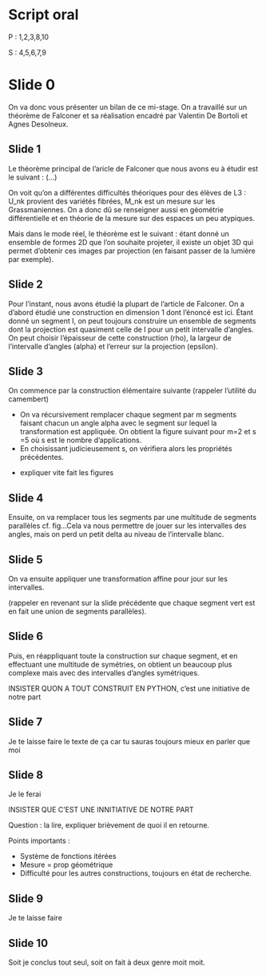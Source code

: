 # Script oral

P : 1,2,3,8,10

S : 4,5,6,7,9

# Slide 0

On va donc vous présenter un bilan de ce mi-stage. On a travaillé sur un théorème de Falconer et sa réalisation encadré par Valentin De Bortoli et Agnes Desolneux.



## Slide 1

Le théorème principal de l’aricle de Falconer que nous avons eu à étudir est le suivant : (...)

On voit qu’on a différentes difficultés théoriques pour des élèves de L3 : U_nk provient des variétés fibrées, M_nk est un mesure sur les Grassmaniennes. On a donc dû se renseigner aussi en géométrie différentielle et en théorie de la mesure sur des espaces un peu atypiques.

Mais dans le mode réel, le théorème est le suivant : étant donné un ensemble de formes 2D que l’on souhaite projeter, il existe un objet 3D qui permet d’obtenir ces images par projection (en faisant passer de la lumière par exemple).

## Slide 2

Pour l’instant, nous avons étudié la plupart de l’article de Falconer. On a d’abord étudié une construction en dimension 1 dont l’énoncé est ici. Étant donné un segment I, on peut toujours construire un ensemble de segments dont la projection est quasiment celle de I pour un petit intervalle d’angles. On peut choisir l’épaisseur de cette construction (rho), la largeur de l’intervalle d’angles (alpha) et l’erreur sur la projection (epsilon).

## Slide 3

On commence par la construction élémentaire suivante (rappeler l’utilité du camembert)

* On va récursivement remplacer chaque segment par m segments faisant chacun un angle alpha avec le segment sur lequel la transformation est appliquée. On obtient la figure suivant pour m=2 et s =5 où s est le nombre d’applications. 
* En choisissant judicieusement s, on vérifiera alors les propriétés précédentes.

+ expliquer vite fait les figures

## Slide 4

Ensuite, on va remplacer tous les segments par une multitude de segments parallèles cf. fig...Cela va nous permettre de jouer sur les intervalles des angles, mais on perd un petit delta au niveau de l’intervalle blanc.

## Slide 5

On va ensuite appliquer une transformation affine pour jour sur les intervalles.

(rappeler en revenant sur la slide précédente que chaque segment vert est en fait une union de segments parallèles).

## Slide 6

Puis, en réappliquant toute la construction sur chaque segment,  et en effectuant une multitude de symétries, on obtient un beaucoup plus complexe mais avec des intervalles d’angles symétriques.

INSISTER QUON A TOUT CONSTRUIT EN PYTHON, c’est une initiative de notre part

## Slide 7

Je te laisse faire le texte de ça car tu sauras toujours mieux en parler que moi

## Slide 8

Je le ferai

INSISTER QUE C’EST UNE INNITIATIVE DE NOTRE PART

Question : la lire, expliquer brièvement de quoi il en retourne.

Points importants :

* Système de fonctions itérées
* Mesure = prop géométrique
* Difficulté pour les autres constructions, toujours en état de recherche.

## Slide 9

Je te laisse faire

## Slide 10

Soit je conclus tout seul, soit on fait à deux genre moit moit.
